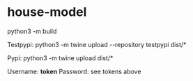 # house-model

python3 -m build

Testpypi: python3 -m twine upload --repository testpypi dist/*

Pypi: python3 -m twine upload dist/*

Username: __token__
Password: see tokens above